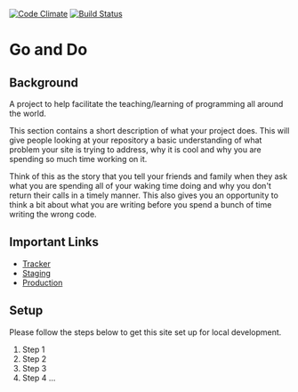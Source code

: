[![Code Climate](https://codeclimate.com/github/simplyaubs/go_and_do.png)](https://codeclimate.com/github/simplyaubs/go_and_do)
[![Build Status](https://travis-ci.org/simplyaubs/go_and_do.svg)](https://travis-ci.org/simplyaubs/go_and_do)

# Go and Do

## Background

A project to help facilitate the teaching/learning of programming all around the world.

This section contains a short description of what your project does. This will give people looking at your repository a basic understanding of what problem your site is trying to address, why it is cool and why you are spending so much time working on it.

Think of this as the story that you tell your friends and family when they ask what you are spending all of your waking time doing and why you don't return their calls in a timely manner. This also gives you an opportunity to think a bit about what you are writing before you spend a bunch of time writing the wrong code.

## Important Links

* [Tracker](http://pivotaltracker.com/some_tracker_project)
* [Staging](http://go-and-do.herokuapp.com/)
* [Production](http://goanddo.herokuapp.com/)

## Setup

Please follow the steps below to get this site set up for local development.

1. Step 1
1. Step 2
1. Step 3
1. Step 4 ...
